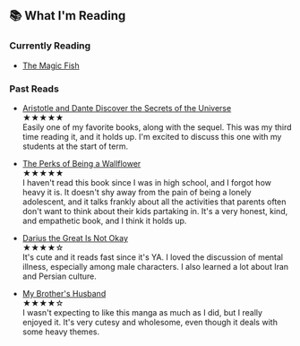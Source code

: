 ## 📚 What I'm Reading

### Currently Reading

- [The Magic Fish](https://bookshop.org/p/books/the-magic-fish-trung-le-nguyen/14722854?ean=9781984851598&next=t)

### Past Reads

- [Aristotle and Dante Discover the Secrets of the Universe](https://bookshop.org/p/books/aristotle-and-dante-discover-the-secrets-of-the-universe-benjamin-alire-saenz/7553153?ean=9781442408937&next=t)<br>
<span class="rating">★★★★★</span><br>
Easily one of my favorite books, along with the sequel. This was my third time reading it, and it holds up. I'm excited to discuss this one with my students at the start of term.

- [The Perks of Being a Wallflower](https://bookshop.org/p/books/the-perks-of-being-a-wallflower-stephen-chbosky/7061668?ean=9780671027346&next=t)<br>
<span class="rating">★★★★★</span><br>
I haven't read this book since I was in high school, and I forgot how heavy it is. It doesn't shy away from the pain of being a lonely adolescent, and it talks frankly about all the activities that parents often don't want to think about their kids partaking in. It's a very honest, kind, and empathetic book, and I think it holds up.

- [Darius the Great Is Not Okay](https://bookshop.org/p/books/darius-the-great-is-not-okay-adib-khorram/16449090?ean=9780525552970&next=t)<br>
<span class="rating">★★★★☆</span><br>
It's cute and it reads fast since it's YA. I loved the discussion of mental illness, especially among male characters. I also learned a lot about Iran and Persian culture.

- [My Brother's Husband](https://bookshop.org/p/books/my-brother-s-husband-volumes-1-2-gengoroh-tagame/8520603?ean=9780375715181&next=t)<br>
<span class="rating">★★★★☆</span><br>
I wasn't expecting to like this manga as much as I did, but I really enjoyed it. It's very cutesy and wholesome, even though it deals with some heavy themes.